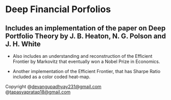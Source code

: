 # Deep Financial Porfolios

## Includes an implementation of the paper on Deep Portfolio Theory by J. B. Heaton, N. G. Polson and J. H. White

- Also includes an understanding and reconstruction of the Efficient Frontier by Markovitz that eventually won a Nobel Prize in Economics.

- Another implementation of the Efficient Frontier, that has Sharpe Ratio included as a color coded heat-map.

Copyright @devangupadhyay231@gmail.com
		  @tapasyapratap18@gmail.com

